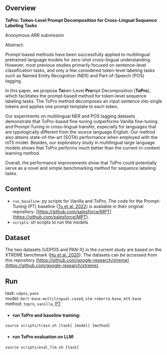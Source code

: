 ## Overview

**ToPro: Token-Level Prompt Decomposition for Cross-Lingual Sequence Labeling Tasks**

Anonymous ARR submission

Abstract: 

Prompt-based methods have been successfully applied to multilingual pretrained language models for zero-shot cross-lingual understanding. However, most previous studies primarily focused on sentence-level classification tasks, and only a few considered token-level labeling tasks such as Named Entity Recognition (NER) and Part-of-Speech (POS) tagging. 

In this paper, we propose **To**ken-Level **Pro**mpt Decomposition (**ToPro**), which facilitates the prompt-based method for token-level sequence labeling tasks. The ToPro method decomposes an input sentence into single tokens and applies one prompt template to each token. 

Our experiments on multilingual NER and POS tagging datasets demonstrate that ToPro-based fine-tuning outperforms Vanilla fine-tuning and Prompt-Tuning in cross-lingual transfer, especially for languages that are typologically different from the source language English. Our method also attains state-of-the-art (SOTA) performance when employed with the mT5 model. Besides, our exploratory study in multilingual large language models shows that ToPro performs much better than the current in-context learning method. 

Overall, the performance improvements show that ToPro could potentially serve as a novel and simple benchmarking method for sequence labeling tasks.


## Content

- `run_baseline`: py scripts for Vanilla and ToPro. The code for the Prompt-Tuning (PT) baseline ([Tu et al. 2022](https://arxiv.org/pdf/2210.12360.pdf)) is available in their original repository: [https://github.com/salesforce/MPT](https://github.com/salesforce/MPT).
- `scripts`: sh scripts to run the models


## Dataset
The two datasets (UDPOS and PAN-X) in the current study are based on the XTREME benchmark ([Hu et al. 2020](https://arxiv.org/pdf/2003.11080.pdf)). The datasets can be accessed from this repository [https://github.com/google-research/xtreme](https://github.com/google-research/xtreme).


## Run
task: `udpos`, `panx`  
model: `bert-base-multilingual-cased`, `xlm-roberta-base`, `mt5-base`  
method: `topro`, `vanilla`, [PT](https://github.com/salesforce/MPT)  

- #### run ToPro and baseline training: 
```
source scripts/train.sh [task] [model] [method]
```

- #### run ToPro evaluation on LLM: 
```
source scripts/eval_llm.sh [task]
```


